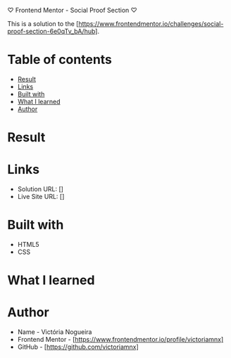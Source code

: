 ♡ Frontend Mentor - Social Proof Section ♡

This is a solution to the [https://www.frontendmentor.io/challenges/social-proof-section-6e0qTv_bA/hub].

# Table of contents

- [Result](#result)
- [Links](#links)
- [Built with](#built-with)
- [What I learned](#what-i-learned)
- [Author](#author)

# Result

# Links

- Solution URL: []
- Live Site URL: []

# Built with

- HTML5
- CSS

# What I learned

# Author

- Name - Victória Nogueira
- Frontend Mentor - [https://www.frontendmentor.io/profile/victoriamnx]
- GitHub - [https://github.com/victoriamnx]
